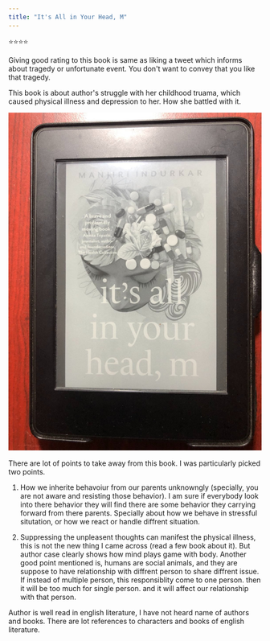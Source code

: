 ```yaml
---
title: "It's All in Your Head, M"
---
```


⭐️⭐️⭐️⭐️

Giving good rating to this book is same as liking a tweet which informs about tragedy or unfortunate event. You don't want to convey that you like that tragedy.

This book is about author's struggle with her childhood truama, which caused physical illness and depression to her. How she battled with it.

![image info](/images/all-head.jpg)

There are lot of points to take away from this book. I was particularly picked two points. 

1. How we inherite behavoiur from our parents unknowngly (specially, you are not aware and resisting those behavior). I am sure if everybody look into there behavior they 
will find there are some behavior they carrying forward from there parents. Specially about how we behave in stressful situtation, or how we react or handle diffrent situation.

2. Suppressing the unpleasent thoughts can manifest the physical illness, this is not the new thing I came across (read a few book about it). But author case clearly shows
 how mind plays game with body. Another good point mentioned is, humans are social animals, and they are suppose to have relationship with diffrent person to share diffrent issue.
If instead of multiple person, this responsiblity come to one person. then it will be too much for single person. and it will affect our relationship with that person.

Author is well read in english literature, I have not heard name of authors and books. There are lot references to characters and books of english literature. 

